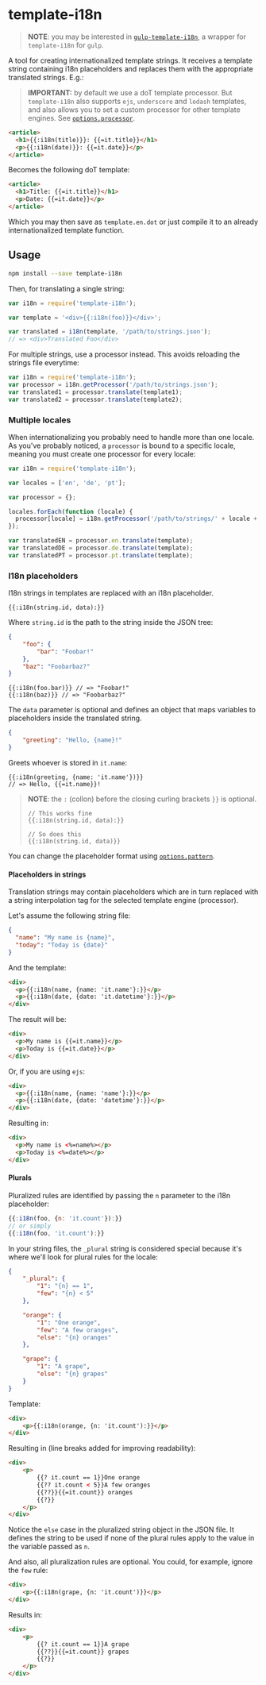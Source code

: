 # template-i18n

> **NOTE**: you may be interested in [`gulp-template-i18n`](https://github.com/mkretschek/gulp-template-i18n),
> a wrapper for `template-i18n` for `gulp`.

A tool for creating internationalized template strings.
It receives a template string containing i18n placeholders and replaces
them with the appropriate translated strings. E.g.:

> **IMPORTANT:** by default we use a doT template processor. But
> `template-i18n` also supports `ejs`, `underscore` and `lodash` templates,
> and also allows you to set a custom processor for other template
> engines. See [`options.processor`](#template-i18n-options-processor).

```html
<article>
  <h1>{{:i18n(title)}}: {{=it.title}}</h1>
  <p>{{:i18n(date)}}: {{=it.date}}</p>
</article>
```

Becomes the following doT template:

```html
<article>
  <h1>Title: {{=it.title}}</h1>
  <p>Date: {{=it.date}}</p>
</article>
```

Which you may then save as `template.en.dot` or just compile it to
an already internationalized template function.


## Usage

```bash
npm install --save template-i18n
```

Then, for translating a single string:

```js
var i18n = require('template-i18n');

var template = '<div>{{:i18n(foo)}}</div>';

var translated = i18n(template, '/path/to/strings.json');
// => <div>Translated Foo</div>
```

For multiple strings, use a processor instead. This avoids reloading
the strings file everytime:

```js
var i18n = require('template-i18n');
var processor = i18n.getProcessor('/path/to/strings.json');
var translated1 = processor.translate(template1);
var translated2 = processor.translate(template2);
```


### Multiple locales

When internationalizing you probably need to handle more than one
locale. As you've probably noticed, a `processor` is bound to a specific
locale, meaning you must create one processor for every locale:

```js
var i18n = require('template-i18n');

var locales = ['en', 'de', 'pt'];

var processor = {};

locales.forEach(function (locale) {
  processor[locale] = i18n.getProcessor('/path/to/strings/' + locale + '.json');
});

var translatedEN = processor.en.translate(template);
var translatedDE = processor.de.translate(template);
var translatedPT = processor.pt.translate(template);
```


### I18n placeholders

I18n strings in templates are replaced with an i18n placeholder.

```
{{:i18n(string.id, data):}}
```

Where `string.id` is the path to the string inside the JSON tree:

```json
{
    "foo": {
        "bar": "Foobar!"
    },
    "baz": "Foobarbaz?"
}
```

```
{{:i18n(foo.bar)}} // => "Foobar!"
{{:i18n(baz)}} // => "Foobarbaz?"
```

The `data` parameter is optional and defines an object that maps variables
to placeholders inside the translated string.

```json
{
    "greeting": "Hello, {name}!"
}
```

Greets whoever is stored in `it.name`:

```
{{:i18n(greeting, {name: 'it.name'})}}
// => Hello, {{=it.name}}!
```

> **NOTE**: the `:` (collon) before the closing curling brackets `}}` is
> optional.
>
>     // This works fine
>     {{:i18n(string.id, data):}}
>
>     // So does this
>     {{:i18n(string.id, data)}}

You can change the placeholder format using [`options.pattern`](#template-i18n-options-pattern).

#### Placeholders in strings

Translation strings may contain placeholders which are in turn replaced
with a string interpolation tag for the selected template engine
(processor).

Let's assume the following string file:

```json
{
  "name": "My name is {name}",
  "today": "Today is {date}"
}
```

And the template:

```html
<div>
  <p>{{:i18n(name, {name: 'it.name'}:}}</p>
  <p>{{:i18n(date, {date: 'it.datetime'}:}}</p>
</div>
```

The result will be:

```html
<div>
  <p>My name is {{=it.name}}</p>
  <p>Today is {{=it.date}}</p>
</div>
```

Or, if you are using `ejs`:

```html
<div>
  <p>{{:i18n(name, {name: 'name'}:}}</p>
  <p>{{:i18n(date, {date: 'datetime'}:}}</p>
</div>
```

Resulting in:

```html
<div>
  <p>My name is <%=name%></p>
  <p>Today is <%=date%></p>
</div>
```

#### Plurals

Pluralized rules are identified by passing the `n` parameter to the
i18n placeholder:

```js
{{:i18n(foo, {n: 'it.count'}):}}
// or simply
{{:i18n(foo, 'it.count'):}}
```

In your string files, the `_plural` string is considered special
because it's where we'll look for plural rules for the locale:

```json
{
    "_plural": {
        "1": "{n} == 1",
        "few": "{n} < 5"
    },

    "orange": {
        "1": "One orange",
        "few": "A few oranges",
        "else": "{n} oranges"
    },

    "grape": {
        "1": "A grape",
        "else": "{n} grapes"
    }
}
```

Template:

```html
<div>
    <p>{{:i18n(orange, {n: 'it.count'):}}</p>
</div>
```

Resulting in (line breaks added for improving readability):

```html
<div>
    <p>
        {{? it.count == 1}}One orange
        {{?? it.count < 5}}A few oranges
        {{??}}{{=it.count}} oranges
        {{?}}
    </p>
</div>
```

Notice the `else` case in the pluralized string object in the JSON file. It
defines the string to be used if none of the plural rules apply to the value in
the variable passed as `n`.

And also, all pluralization rules are optional. You could, for example, ignore
the `few` rule:

```html
<div>
    <p>{{:i18n(grape, {n: 'it.count')}}</p>
</div>
```

Results in:
```html
<div>
    <p>
        {{? it.count == 1}}A grape
        {{??}}{{=it.count}} grapes
        {{?}}
    </p>
</div>
```